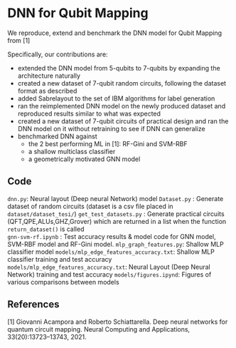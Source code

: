 # DNN for Qubit Mapping
We reproduce, extend and benchmark the DNN model for Qubit Mapping from [1]

Specifically, our contributions are:
* extended the DNN model from 5-qubits to 7-qubits by expanding the architecture naturally
* created a new dataset of 7-qubit random circuits, following the dataset format as described
* added Sabrelayout to the set of IBM algorithms for label generation
* ran the reimplemented DNN model on the newly produced dataset and reproduced results similar to what was expected
* created a new dataset of 7-qubit circuits of practical design and ran the DNN model on it without retraining to see if DNN can generalize
* benchmarked DNN against
    * the 2 best performing ML in [1]: RF-Gini and SVM-RBF
    * a shallow multiclass classifier
    * a geometrically motivated GNN model

## Code
`dnn.py`: Neural layout (Deep neural Network) model
`Dataset.py` : Generate dataset of random circuits (dataset is a csv file placed in `dataset/dataset_tesi/`)
`get_test_datasets.py` : Generate practical circuits (QFT,QPE,ALUs,GHZ,Grover) which are returned in a list when the function `return_dataset()` is called  
`gnn-svm-rf.ipynb`  : Test accuracy results & model code for GNN model, SVM-RBF model and RF-Gini model.
`mlp_graph_features.py`: Shallow MLP classifier model
`models/mlp_edge_features_accuracy.txt`: Shallow MLP classifier training and test accuracy
`models/mlp_edge_features_accuracy.txt`: Neural Layout (Deep Neural Network) training and test accuracy
`models/figures.ipynd`: Figures of various comparisons between models

## References
[1] Giovanni Acampora and Roberto Schiattarella. Deep neural networks for quantum circuit mapping. Neural Computing and Applications, 33(20):13723–13743, 2021.